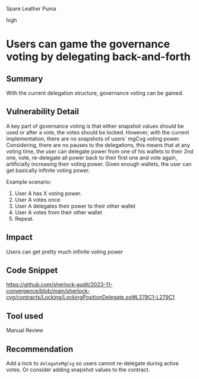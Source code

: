 Spare Leather Puma

high

# Users can game the governance voting by delegating back-and-forth

## Summary
With the current delegation structure, governance voting can be gamed. 

## Vulnerability Detail
A key part of governance voting is that either snapshot values should be used or after a vote, the votes should be locked. However, with the current implementation, there are no snapshots of users` mgCvg voting power.  Considering, there are no pauses to the delegations, this means that at any voting time, the user can delegate power from one of his wallets to their 2nd one, vote, re-delegate all power back to their first one and vote again, artificially increasing their voting power. Given enough wallets, the user can get basically infinite voting power. 

Example scenario: 
1. User A has X voting power.
2. User A votes once
3. User A delegates their power to their other wallet
4. User A votes from their other wallet
5. Repeat.

## Impact
Users can get pretty much infinite voting power 

## Code Snippet
https://github.com/sherlock-audit/2023-11-convergence/blob/main/sherlock-cvg/contracts/Locking/LockingPositionDelegate.sol#L278C1-L279C1

## Tool used

Manual Review

## Recommendation
Add a lock to `delegateMgCvg` so users cannot re-delegate during active votes. Or consider adding snapshot values to the contract. 